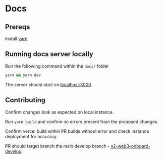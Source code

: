 # Docs

## Prereqs

Install [yarn](https://classic.yarnpkg.com/en/docs/install)

## Running docs server locally

Run the following command within the `docs/` folder

```sh
yarn && yarn dev
```

The server should start on [localhost:3000](http://localhost:3000/).

## Contributing

Confirm changes look as expected on local instance.

Run `yarn build` and confirm no errors present from the proposed changes.

Confirm vercel build within PR builds without error and check instance deployment for accuracy.

PR should target branch the main develop branch - [v2-web3-onboard-develop](https://github.com/blocknative/web3-onboard/tree/v2-web3-onboard-develop).